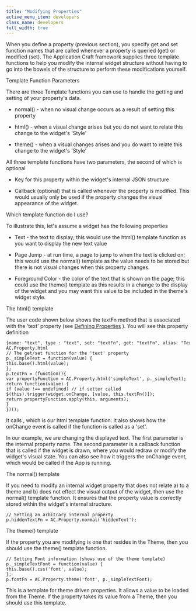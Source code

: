 ```yaml
---
title: "Modifying Properties"
active_menu_item: developers
class_name: developers
full_width: true
---
```



When you define a property (previous section), you specify get and set function names that are called whenever a property is queried (get) or modified (set). The Application Craft framework supplies three template functions to help you modify the internal widget structure without having to go into the bowels of the structure to perform these modifications yourself.

Template Function Parameters

There are three Template functions you can use to handle the getting and setting of your property's data.

 - normal() - when no visual change occurs as a result of setting this property

 - html() - when a visual change arises but you do not want to relate this change to the widget's 'Style'

 - theme() - when a visual changes arises and you do want to relate this change to the widget's 'Style'

All three template functions have two parameters, the second of which is optional

 - Key for this property within the widget's internal JSON structure

 - Callback (optional) that is called whenever the property is modified. This would usually only be used if the property changes the visual appearance of the widget.

Which template function do I use?

To illustrate this, let's assume a widget has the following properties

 - Text - the text to display; this would use the html() template function as you want to display the new text value

 - Page Jump - at run time, a page to jump to when the text is clicked on; this would use the normal() template as the value needs to be stored but there is not visual changes when this property changes.

 - Foreground Color - the color of the text that is shown on the page; this could use the theme() template as this results in a change to the display of the widget and you may want this value to be included in the theme's widget style.

The html() template

The user code shown below shows the textFn method that is associated with the 'text' property (see [Defining Properties](defining_properties.htm) ). You will see this property definition

    {name: "text", type : "text", set: "textFn", get: "textFn", alias: "Text"},
    AC.Property.html
    // The get/set function for the 'text' property
    p._simpleText = function(value) {
    this.base().html(value);
    };
    p.textFn = (function(){
    var propertyFunction = AC.Property.html('simpleText', p._simpleText);
    return function(value) {
    if (value !== undefined) // if setter called
    $(this).trigger(widget.onChange, [value, this.textFn()]);
    return propertyFunction.apply(this, arguments);
    }
    })();
   

It calls , which is our html template function. It also shows how the onChange event is called if the function is called as a 'set'.

In our example, we are changing the displayed text. The first parameter is the internal property name. The second parameter is a callback function that is called if the widget is drawn, where you would redraw or modify the widget's visual state. You can also see how it triggers the onChange event, which would be called if the App is running.

The normal() template

If you need to modify an internal widget property that does not relate a) to a theme and b) does not effect the visual output of the widget, then use the normal() template function. It ensures that the property value is correctly stored within the widget's internal structure.

    // Setting an arbitrary internal property
    p.hiddenTextFn = AC.Property.normal('hiddenText');
   

The theme() template

If the property you are modifying is one that resides in the Theme, then you should use the theme() template function.

    // Setting Font information (shows use of the theme template)
    p._simpleTextFont = function(value) {
    this.base().css('font', value);
    };
    p.fontFn = AC.Property.theme('font', p._simpleTextFont);
   

This is a template for theme driven properties. It allows a value to be loaded from the Theme. If the property takes its value from a Theme, then you should use this template.

